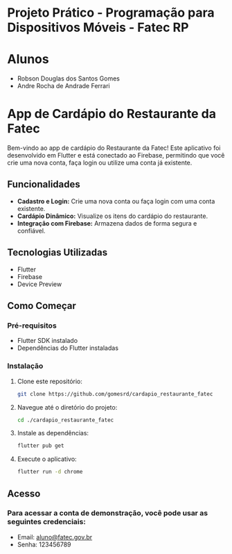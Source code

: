 # Projeto Prático - Programação para Dispositivos Móveis - Fatec RP
# Alunos
- Robson Douglas dos Santos Gomes
- Andre Rocha de Andrade Ferrari


# App de Cardápio do Restaurante da Fatec

Bem-vindo ao app de cardápio do Restaurante da Fatec! Este aplicativo foi desenvolvido em Flutter e está conectado ao Firebase, permitindo que você crie uma nova conta, faça login ou utilize uma conta já existente.

## Funcionalidades

- **Cadastro e Login:** Crie uma nova conta ou faça login com uma conta existente.
- **Cardápio Dinâmico:** Visualize os itens do cardápio do restaurante.
- **Integração com Firebase:** Armazena dados de forma segura e confiável.

## Tecnologias Utilizadas

- Flutter
- Firebase
- Device Preview

## Como Começar

### Pré-requisitos

- Flutter SDK instalado
- Dependências do Flutter instaladas

### Instalação

1. Clone este repositório:
   ```bash
   git clone https://github.com/gomesrd/cardapio_restaurante_fatec

2. Navegue até o diretório do projeto:
    ```bash
   cd ./cardapio_restaurante_fatec
   
3. Instale as dependências:
   ```bash
   flutter pub get

4. Execute o aplicativo:
   ```bash
   flutter run -d chrome

## Acesso
### Para acessar a conta de demonstração, você pode usar as seguintes credenciais:

- Email: aluno@fatec.gov.br
- Senha: 123456789
